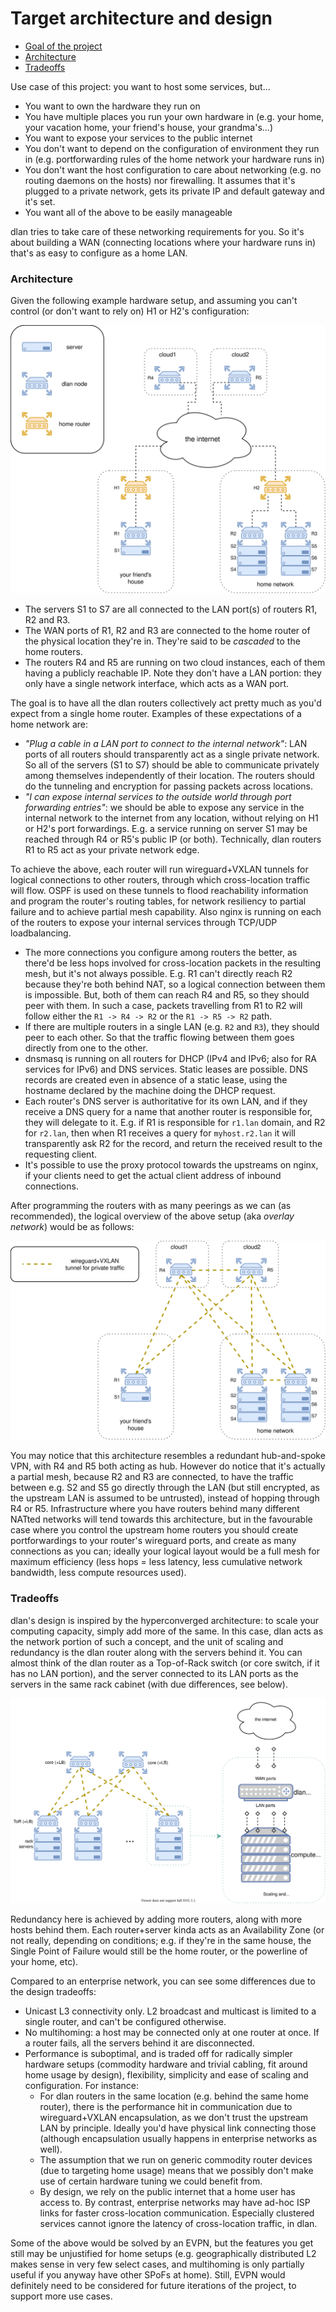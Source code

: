 # Target architecture and design

- [Goal of the project](#target-architecture-and-design)
- [Architecture](#architecture)
- [Tradeoffs](#tradeoffs)

Use case of this project: you want to host some services, but...
- You want to own the hardware they run on
- You have multiple places you run your own hardware in (e.g. your home, your vacation home, your friend's house, your grandma's...)
- You want to expose your services to the public internet
- You don't want to depend on the configuration of environment they run in (e.g. portforwarding rules of the home network your hardware runs in)
- You don't want the host configuration to care about networking (e.g. no routing daemons on the hosts) nor firewalling. It assumes that it's plugged to a private network, gets its private IP and default gateway and it's set.
- You want all of the above to be easily manageable

dlan tries to take care of these networking requirements for you. So it's about building a WAN (connecting locations where your hardware runs in) that's as easy to configure as a home LAN.

### Architecture

Given the following example hardware setup, and assuming you can't control (or don't want to rely on) H1 or H2's configuration:

![Physical overview of the infrastructure](./physical_overview.svg)

- The servers S1 to S7 are all connected to the LAN port(s) of routers R1, R2 and R3.
- The WAN ports of R1, R2 and R3 are connected to the home router of the physical location they're in. They're said to be _cascaded_ to the home routers.
- The routers R4 and R5 are running on two cloud instances, each of them having a publicly reachable IP. Note they don't have a LAN portion: they only have a single network interface, which acts as a WAN port.

The goal is to have all the dlan routers collectively act pretty much as you'd expect from a single home router. Examples of these expectations of a home network are:
- _"Plug a cable in a LAN port to connect to the internal network"_: LAN ports of all routers should transparently act as a single private network. So all of the servers (S1 to S7) should be able to communicate privately among themselves independently of their location. The routers should do the tunneling and encryption for passing packets across locations.
- _"I can expose internal services to the outside world through port forwarding entries"_: we should be able to expose any service in the internal network to the internet from any location, without relying on H1 or H2's port forwardings. E.g. a service running on server S1 may be reached through R4 or R5's public IP (or both). Technically, dlan routers R1 to R5 act as your private network edge.

To achieve the above, each router will run wireguard+VXLAN tunnels for logical connections to other routers, through which cross-location traffic will flow. OSPF is used on these tunnels to flood reachability information and program the router's routing tables, for network resiliency to partial failure and to achieve partial mesh capability. Also nginx is running on each of the routers to expose your internal services through TCP/UDP loadbalancing.
- The more connections you configure among routers the better, as there'd be less hops involved for cross-location packets in the resulting mesh, but it's not always possible. E.g. R1 can't directly reach R2 because they're both behind NAT, so a logical connection between them is impossible. But, both of them can reach R4 and R5, so they should peer with them. In such a case, packets travelling from R1 to R2 will follow either the `R1 -> R4 -> R2`  or the `R1 -> R5 -> R2` path.
- If there are multiple routers in a single LAN (e.g. `R2` and `R3`), they should peer to each other. So that the traffic flowing between them goes directly from one to the other.
- dnsmasq is running on all routers for DHCP (IPv4 and IPv6; also for RA services for IPv6) and DNS services. Static leases are possible. DNS records are created even in absence of a static lease, using the hostname declared by the machine doing the DHCP request.
- Each router's DNS server is authoritative for its own LAN, and if they receive a DNS query for a name that another router is responsible for, they will delegate to it. E.g. if R1 is responsible for `r1.lan` domain, and R2 for `r2.lan`, then when R1 receives a query for `myhost.r2.lan` it will transparently ask R2 for the record, and return the received result to the requesting client.
- It's possible to use the proxy protocol towards the upstreams on nginx, if your clients need to get the actual client address of inbound connections.


After programming the routers with as many peerings as we can (as recommended), the logical overview of the above setup (aka _overlay network_) would be as follows:

![Corresponding overlay network](./logical_overview.svg)

You may notice that this architecture resembles a redundant hub-and-spoke VPN, with R4 and R5 both acting as hub. However do notice that it's actually a partial mesh, because R2 and R3 are connected, to have the traffic between e.g. S2 and S5 go directly through the LAN (but still encrypted, as the upstream LAN is assumed to be untrusted), instead of hopping through R4 or R5. Infrastructure where you have routers behind many different NATted networks will tend towards this architecture, but in the favourable case where you control the upstream home routers you should create portforwardings to your router's wireguard ports, and create as many connections as you can; ideally your logical layout would be a full mesh for maximum efficiency (less hops = less latency, less cumulative network bandwidth, less compute resources used).


### Tradeoffs

dlan's design is inspired by the hyperconverged architecture: to scale your computing capacity, simply add more of the same. In this case, dlan acts as the network portion of such a concept, and the unit of scaling and redundancy is the dlan router along with the servers behind it. You can almost think of the dlan router as a Top-of-Rack switch (or core switch, if it has no LAN portion), and the server connected to its LAN ports as the servers in the same rack cabinet (with due differences, see below).

![Parallel with enterprise network setups](./hci.svg)

Redundancy here is achieved by adding more routers, along with more hosts behind them. Each router+server kinda acts as an Availability Zone (or not really, depending on conditions; e.g. if they're in the same house, the Single Point of Failure would still be the home router, or the powerline of your home, etc).

Compared to an enterprise network, you can see some differences due to the design tradeoffs:
- Unicast L3 connectivity only. L2 broadcast and multicast is limited to a single router, and can't be configured otherwise.
- No multihoming: a host may be connected only at one router at once. If a router fails, all the servers behind it are disconnected.
- Performance is suboptimal, and is traded off for radically simpler hardware setups (commodity hardware and trivial cabling, fit around home usage by design), flexibility, simplicity and ease of scaling and configuration. For instance:
    * For dlan routers in the same location (e.g. behind the same home router), there is the performance hit in communication due to wireguard+VXLAN encapsulation, as we don't trust the upstream LAN by principle. Ideally you'd have physical link connecting those (although encapsulation usually happens in enterprise networks as well).
    * The assumption that we run on generic commodity router devices (due to targeting home usage) means that we possibly don't make use of certain hardware tuning we could benefit from.
    * By design, we rely on the public internet that a home user has access to. By contrast, enterprise networks may have ad-hoc ISP links for faster cross-location communication. Especially clustered services cannot ignore the latency of cross-location traffic, in dlan.

Some of the above would be solved by an EVPN, but the features you get still may be unjustified for home setups (e.g. geographically distributed L2 makes sense in very few select cases, and multihoming is only partially useful if you anyway have other SPoFs at home). Still, EVPN would definitely need to be considered for future iterations of the project, to support more use cases.
